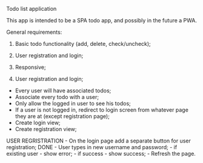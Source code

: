 Todo list application

This app is intended to be a SPA todo app, and possibly in the future a PWA.

General requirements:
1. Basic todo functionality (add, delete, check/uncheck);
2. User registration and login;
3. Responsive;

2. User registration and login;
  - Every user will have associated todos;
  - Associate every todo with a user;
  - Only allow the logged in user to see his todos;
  - If a user is not logged in, redirect to login screen from whatever page they are at (except registration page);
  - Create login view;
  - Create registration view;

  USER REGRISTRATION
    - On the login page add a separate button for user registration; DONE
    - User types in new username and password;
      - if existing user - show error;
      - if success - show success;
    - Refresh the page.


  


